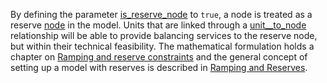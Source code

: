 By defining the parameter [is\_reserve\_node](@ref) to `true`, a node is treated as a
reserve [node](@ref) in the model. Units that are linked through a [unit\_\_to\_node](@ref)
relationship will be able to provide balancing services to the reserve node, but
within their technical feasibility. The mathematical formulation holds a chapter on [Ramping and reserve constraints](@ref)
and the general concept of setting up a model with reserves is described in [Ramping and Reserves](@ref).
